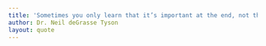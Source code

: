 ```yaml
---
title: 'Sometimes you only learn that it’s important at the end, not the beginning'
author: Dr. Neil deGrasse Tyson
layout: quote
---
```

